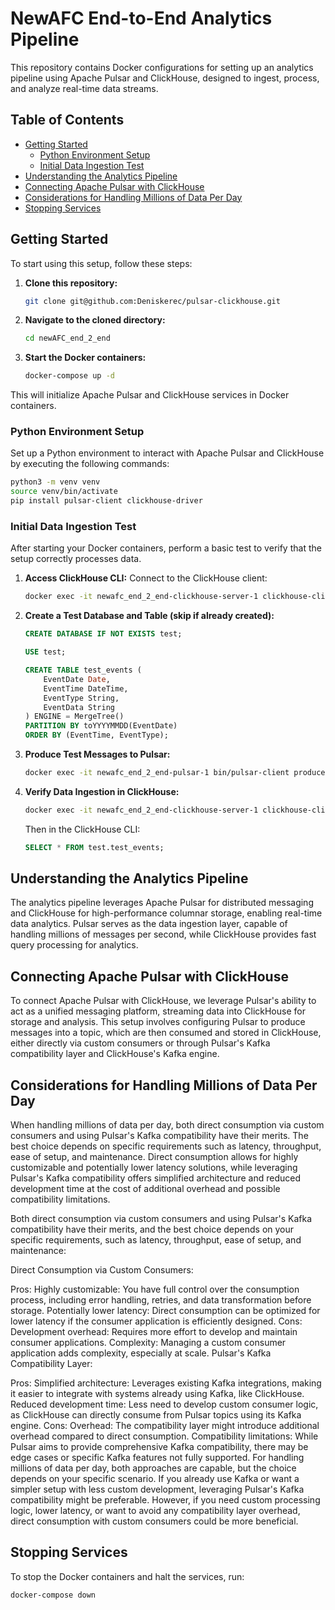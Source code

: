# NewAFC End-to-End Analytics Pipeline

This repository contains Docker configurations for setting up an analytics pipeline using Apache Pulsar and ClickHouse, designed to ingest, process, and analyze real-time data streams.

## Table of Contents

- [Getting Started](#getting-started)
  - [Python Environment Setup](#python-environment-setup)
  - [Initial Data Ingestion Test](#initial-data-ingestion-test)
- [Understanding the Analytics Pipeline](#understanding-the-analytics-pipeline)
- [Connecting Apache Pulsar with ClickHouse](#connecting-apache-pulsar-with-clickhouse)
- [Considerations for Handling Millions of Data Per Day](#considerations-for-handling-millions-of-data-per-day)
- [Stopping Services](#stopping-services)

## Getting Started

To start using this setup, follow these steps:

1. **Clone this repository:**
   ```bash
   git clone git@github.com:Deniskerec/pulsar-clickhouse.git
   ```

2. **Navigate to the cloned directory:**
   ```bash
   cd newAFC_end_2_end
   ```

3. **Start the Docker containers:**
   ```bash
   docker-compose up -d
   ```

This will initialize Apache Pulsar and ClickHouse services in Docker containers.

### Python Environment Setup

Set up a Python environment to interact with Apache Pulsar and ClickHouse by executing the following commands:

```bash
python3 -m venv venv
source venv/bin/activate
pip install pulsar-client clickhouse-driver
```

### Initial Data Ingestion Test

After starting your Docker containers, perform a basic test to verify that the setup correctly processes data.

1. **Access ClickHouse CLI:** Connect to the ClickHouse client:
   ```bash
   docker exec -it newafc_end_2_end-clickhouse-server-1 clickhouse-client
   ```

2. **Create a Test Database and Table (skip if already created):**
   ```sql
   CREATE DATABASE IF NOT EXISTS test;

   USE test;

   CREATE TABLE test_events (
       EventDate Date,
       EventTime DateTime,
       EventType String,
       EventData String
   ) ENGINE = MergeTree()
   PARTITION BY toYYYYMMDD(EventDate)
   ORDER BY (EventTime, EventType);
   ```

3. **Produce Test Messages to Pulsar:**
   ```bash
   docker exec -it newafc_end_2_end-pulsar-1 bin/pulsar-client produce my-topic --messages "hello from pulsar"
   ```

4. **Verify Data Ingestion in ClickHouse:**
   ```bash
   docker exec -it newafc_end_2_end-clickhouse-server-1 clickhouse-client
   ```
   Then in the ClickHouse CLI:
   ```sql
   SELECT * FROM test.test_events;
   ```

## Understanding the Analytics Pipeline

The analytics pipeline leverages Apache Pulsar for distributed messaging and ClickHouse for high-performance columnar storage, enabling real-time data analytics. Pulsar serves as the data ingestion layer, capable of handling millions of messages per second, while ClickHouse provides fast query processing for analytics.

## Connecting Apache Pulsar with ClickHouse

To connect Apache Pulsar with ClickHouse, we leverage Pulsar's ability to act as a unified messaging platform, streaming data into ClickHouse for storage and analysis. This setup involves configuring Pulsar to produce messages into a topic, which are then consumed and stored in ClickHouse, either directly via custom consumers or through Pulsar's Kafka compatibility layer and ClickHouse's Kafka engine.

## Considerations for Handling Millions of Data Per Day

When handling millions of data per day, both direct consumption via custom consumers and using Pulsar's Kafka compatibility have their merits. The best choice depends on specific requirements such as latency, throughput, ease of setup, and maintenance. Direct consumption allows for highly customizable and potentially lower latency solutions, while leveraging Pulsar's Kafka compatibility offers simplified architecture and reduced development time at the cost of additional overhead and possible compatibility limitations.

Both direct consumption via custom consumers and using Pulsar's Kafka compatibility have their merits, and the best choice depends on your specific requirements, such as latency, throughput, ease of setup, and maintenance:

Direct Consumption via Custom Consumers:

Pros:
Highly customizable: You have full control over the consumption process, including error handling, retries, and data transformation before storage.
Potentially lower latency: Direct consumption can be optimized for lower latency if the consumer application is efficiently designed.
Cons:
Development overhead: Requires more effort to develop and maintain consumer applications.
Complexity: Managing a custom consumer application adds complexity, especially at scale.
Pulsar's Kafka Compatibility Layer:

Pros:
Simplified architecture: Leverages existing Kafka integrations, making it easier to integrate with systems already using Kafka, like ClickHouse.
Reduced development time: Less need to develop custom consumer logic, as ClickHouse can directly consume from Pulsar topics using its Kafka engine.
Cons:
Overhead: The compatibility layer might introduce additional overhead compared to direct consumption.
Compatibility limitations: While Pulsar aims to provide comprehensive Kafka compatibility, there may be edge cases or specific Kafka features not fully supported.
For handling millions of data per day, both approaches are capable, but the choice depends on your specific scenario. If you already use Kafka or want a simpler setup with less custom development, leveraging Pulsar's Kafka compatibility might be preferable. However, if you need custom processing logic, lower latency, or want to avoid any compatibility layer overhead, direct consumption with custom consumers could be more beneficial.

## Stopping Services

To stop the Docker containers and halt the services, run:

```bash
docker-compose down
```
